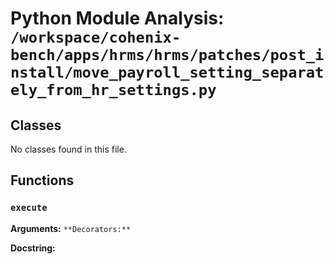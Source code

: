 # Python Module Analysis: `/workspace/cohenix-bench/apps/hrms/hrms/patches/post_install/move_payroll_setting_separately_from_hr_settings.py`

## Classes

No classes found in this file.


## Functions

### `execute`
**Arguments:** ``
**Decorators:** ``

**Docstring:**
```

```

